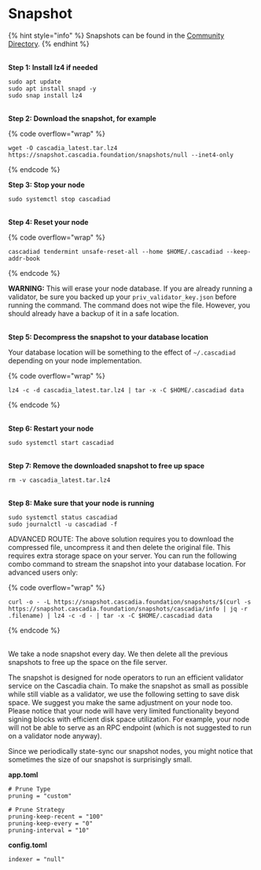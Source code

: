 # Snapshot

{% hint style="info" %}
Snapshots can be found in the [Community Directory](https://www.askclu.com/index.php/Community\_Directory:\_Snapshot).
{% endhint %}

\
**Step 1: Install lz4 if needed**

```
sudo apt update
sudo apt install snapd -y
sudo snap install lz4
```

\
**Step 2: Download the snapshot, for example**

{% code overflow="wrap" %}
```
wget -O cascadia_latest.tar.lz4 https://snapshot.cascadia.foundation/snapshots/null --inet4-only
```
{% endcode %}



**Step 3: Stop your node**

```
sudo systemctl stop cascadiad
```

\
**Step 4: Reset your node**

{% code overflow="wrap" %}
```
cascadiad tendermint unsafe-reset-all --home $HOME/.cascadiad --keep-addr-book
```
{% endcode %}

**WARNING:** This will erase your node database. If you are already running a validator, be sure you backed up your `priv_validator_key.json` before running the command. The command does not wipe the file. However, you should already have a backup of it in a safe location.

\
**Step 5: Decompress the snapshot to your database location**&#x20;

Your database location will be something to the effect of `~/.cascadiad` depending on your node implementation.

{% code overflow="wrap" %}
```
lz4 -c -d cascadia_latest.tar.lz4 | tar -x -C $HOME/.cascadiad data
```
{% endcode %}

\
**Step 6: Restart your node**

```
sudo systemctl start cascadiad
```

\
**Step 7: Remove the downloaded snapshot to free up space**

```
rm -v cascadia_latest.tar.lz4
```

\
**Step 8: Make sure that your node is running**

```
sudo systemctl status cascadiad
sudo journalctl -u cascadiad -f
```

ADVANCED ROUTE: The above solution requires you to download the compressed file, uncompress it and then delete the original file. This requires extra storage space on your server. You can run the following combo command to stream the snapshot into your database location. For advanced users only:

{% code overflow="wrap" %}
```
curl -o - -L https://snapshot.cascadia.foundation/snapshots/$(curl -s https://snapshot.cascadia.foundation/snapshots/cascadia/info | jq -r .filename) | lz4 -c -d - | tar -x -C $HOME/.cascadiad data
```
{% endcode %}

\
We take a node snapshot every day. We then delete all the previous snapshots to free up the space on the file server.

The snapshot is designed for node operators to run an efficient validator service on the Cascadia chain. To make the snapshot as small as possible while still viable as a validator, we use the following setting to save disk space. We suggest you make the same adjustment on your node too. Please notice that your node will have very limited functionality beyond signing blocks with efficient disk space utilization. For example, your node will not be able to serve as an RPC endpoint (which is not suggested to run on a validator node anyway).

Since we periodically state-sync our snapshot nodes, you might notice that sometimes the size of our snapshot is surprisingly small.

**app.toml**

```
# Prune Type
pruning = "custom"

# Prune Strategy
pruning-keep-recent = "100"
pruning-keep-every = "0"
pruning-interval = "10"
```

**config.toml**

```
indexer = "null"
```
